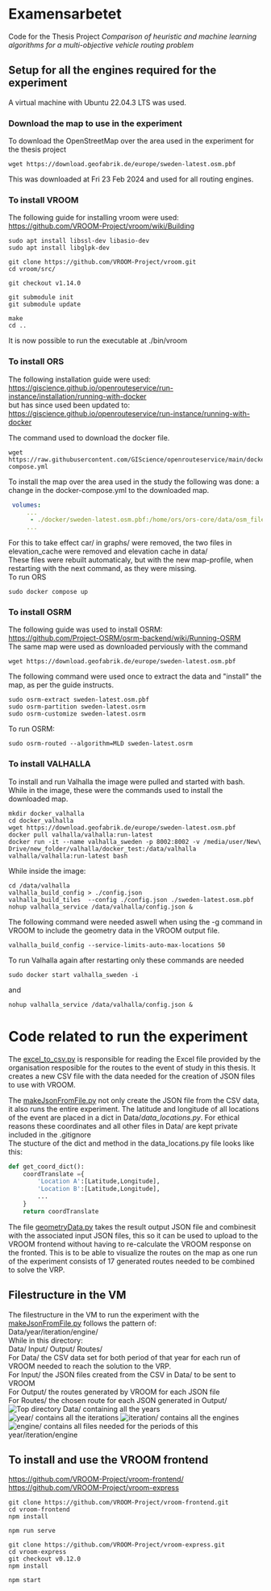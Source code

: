 # Examensarbetet
 Code for the Thesis Project *Comparison of heuristic and machine learning algorithms for a multi-objective vehicle routing problem*

 ## Setup for all the engines required for the experiment
A virtual machine with Ubuntu 22.04.3 LTS was used.


### Download the map to use in the experiment
To download the OpenStreetMap over the area used in the experiment for the thesis project
```
wget https://download.geofabrik.de/europe/sweden-latest.osm.pbf
```
This was downloaded at Fri 23 Feb 2024 and used for all routing engines.

### To install **VROOM**
The following guide for installing vroom were used:  
https://github.com/VROOM-Project/vroom/wiki/Building  
```
sudo apt install libssl-dev libasio-dev
sudo apt install libglpk-dev

git clone https://github.com/VROOM-Project/vroom.git
cd vroom/src/

git checkout v1.14.0

git submodule init
git submodule update

make
cd ..
```  
It is now possible to run the executable at ./bin/vroom


### To install **ORS**
The following installation guide were used:   
https://giscience.github.io/openrouteservice/run-instance/installation/running-with-docker  
but has since used been updated to:  
https://giscience.github.io/openrouteservice/run-instance/running-with-docker   

The command used to download the docker file. 
```
wget https://raw.githubusercontent.com/GIScience/openrouteservice/main/docker-compose.yml
```
To install the map over the area used in the study the following was done:
a change in the docker-compose.yml to the downloaded map.


```yml
 volumes:
     ...
      - ./docker/sweden-latest.osm.pbf:/home/ors/ors-core/data/osm_file.pbf
     ...
```
For this to take effect car/ in graphs/ were removed, the two files in elevation_cache were removed and elevation cache in data/  
These files were rebuilt automaticaly, but with the new map-profile, when restarting with the next command, as they were missing.  
To run ORS 
```
sudo docker compose up
```

### To install **OSRM**
The following guide was used to install OSRM:  
https://github.com/Project-OSRM/osrm-backend/wiki/Running-OSRM  
The same map were used as downloaded perviously with the command 
```
wget https://download.geofabrik.de/europe/sweden-latest.osm.pbf
```

The following command were used once to extract the data and "install" the map, as per the guide instructs.
```
sudo osrm-extract sweden-latest.osm.pbf
sudo osrm-partition sweden-latest.osrm
sudo osrm-customize sweden-latest.osrm
```

To run OSRM:
```
sudo osrm-routed --algorithm=MLD sweden-latest.osrm 
```



### To install **VALHALLA**

To install and run Valhalla the image were pulled and started with bash. While in the image, these were the commands used to install the downloaded map.
```
mkdir docker_valhalla
cd docker_valhalla
wget https://download.geofabrik.de/europe/sweden-latest.osm.pbf
docker pull valhalla/valhalla:run-latest
docker run -it --name valhalla_sweden -p 8002:8002 -v /media/user/New\ Drive/new_folder/valhalla/docker_test:/data/valhalla valhalla/valhalla:run-latest bash
```
While inside the image:
```
cd /data/valhalla
valhalla_build_config > ./config.json
valhalla_build_tiles  --config ./config.json ./sweden-latest.osm.pbf
nohup valhalla_service /data/valhalla/config.json &

```
The following command were needed aswell when using the -g command in VROOM to include the geometry data in the VROOM output file.
```
valhalla_build_config --service-limits-auto-max-locations 50
```
To run Valhalla again after restarting only these commands are needed

```
sudo docker start valhalla_sweden -i
```
and 
```
nohup valhalla_service /data/valhalla/config.json &
```

# Code related to run the experiment
The [excel_to_csv.py](excel_to_csv.py) is responsible for reading the Excel file provided by the organisation resposible for the routes to the event of study in this thesis. It creates a new CSV file with the data needed for the creation of JSON files to use with VROOM.  

The [makeJsonFromFile.py](makeJsonFromFile.py) not only create the JSON file from the CSV data, it also runs the entire experiment. The latitude and longitude of all locations of the event are placed in a dict in Data/*data_locations.py*. For ethical reasons these coordinates and all other files in Data/ are kept private included in the .gitignore  
The stucture of the dict and method in the data_locations.py file looks like this:
```python
def get_coord_dict():
    coordTranslate ={
        'Location A':[Latitude,Longitude],
        'Location B':[Latitude,Longitude],
        ...
    }
    return coordTranslate
```

The file [geometryData.py](geometryData.py) takes the result output JSON file and combinesit with the associated input JSON files, this so it can be used to upload to the VROOM frontend without having to re-calculate the VROOM response on the fronted. This is to be able to visualize the routes on the map as one run of the experiment consists of 17 generated routes needed to be combined to solve the VRP.

## Filestructure in the VM
The filestructure in the VM to run the experiment with the [makeJsonFromFile.py](makeJsonFromFile.py) follows the pattern of:  
Data/year/iteration/engine/  
While in this directory:  
Data/ Input/ Output/ Routes/   
For Data/ the CSV data set for both period of that year for each run of VROOM needed to reach the solution to the VRP.    
For Input/ the JSON files created from the CSV in Data/ to be sent to VROOM  
For Output/ the routes generated by VROOM for each JSON file  
For Routes/ the chosen route for each JSON generated in Output/ 
![Top directory Data/ containing all the years](data.png)
![year/ contains all the iterations](year.png)
![iteration/ contains all the engines](iteration.png)
![engine/ contains all files needed for the periods of this year/iteration/engine](engine.png)


## To install and use the VROOM frontend
https://github.com/VROOM-Project/vroom-frontend/  
https://github.com/VROOM-Project/vroom-express  

```
git clone https://github.com/VROOM-Project/vroom-frontend.git
cd vroom-frontend
npm install

npm run serve
```
```
git clone https://github.com/VROOM-Project/vroom-express.git
cd vroom-express
git checkout v0.12.0
npm install

npm start
```
